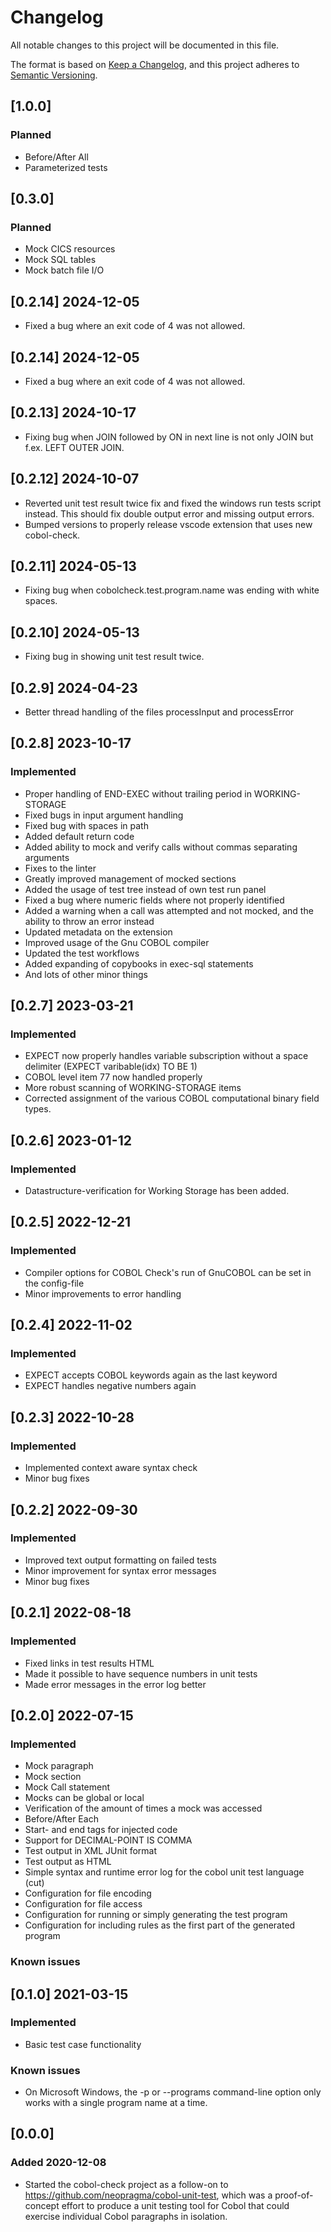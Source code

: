 # Changelog

All notable changes to this project will be documented in this file.

The format is based on [Keep a Changelog](https://keepachangelog.com/en/1.0.0/),
and this project adheres to [Semantic Versioning](https://semver.org/spec/v2.0.0.html).

## \[1.0.0\]

### Planned

- Before/After All
- Parameterized tests

## \[0.3.0\]

### Planned

- Mock CICS resources
- Mock SQL tables
- Mock batch file I/O



## \[0.2.14\] 2024-12-05
- Fixed a bug where an exit code of 4 was not allowed.


## \[0.2.14\] 2024-12-05
- Fixed a bug where an exit code of 4 was not allowed.

## \[0.2.13\] 2024-10-17
- Fixing bug when JOIN followed by ON in next line is not only JOIN but f.ex. LEFT OUTER JOIN.

## \[0.2.12\] 2024-10-07
- Reverted unit test result twice fix and fixed the windows run tests script instead. This should fix double output error and missing output errors.
- Bumped versions to properly release vscode extension that uses new cobol-check. 

## \[0.2.11\] 2024-05-13
- Fixing bug when cobolcheck.test.program.name was ending with white spaces.

## \[0.2.10\] 2024-05-13
- Fixing bug in showing unit test result twice.

## \[0.2.9\] 2024-04-23
- Better thread handling of the files processInput and processError 


## \[0.2.8\] 2023-10-17
### Implemented
- Proper handling of END-EXEC without trailing period in WORKING-STORAGE
- Fixed bugs in input argument handling
- Fixed bug with spaces in path
- Added default return code
- Added ability to mock and verify calls without commas separating arguments
- Fixes to the linter
- Greatly improved management of mocked sections
- Added the usage of test tree instead of own test run panel
- Fixed a bug where numeric fields where not properly identified
- Added a warning when a call was attempted and not mocked, and the ability to throw an error instead
- Updated metadata on the extension
- Improved usage of the Gnu COBOL compiler
- Updated the test workflows
- Added expanding of copybooks in exec-sql statements
- And lots of other minor things

## \[0.2.7\] 2023-03-21
### Implemented
- EXPECT now properly handles variable subscription without a space delimiter (EXPECT varibable(idx) TO BE 1)
- COBOL level item 77 now handled properly 
- More robust scanning of WORKING-STORAGE items
- Corrected assignment of the various COBOL computational binary field types.

## \[0.2.6\] 2023-01-12
### Implemented
- Datastructure-verification for Working Storage has been added.

## \[0.2.5\] 2022-12-21
### Implemented
- Compiler options for COBOL Check's run of GnuCOBOL can be set in the config-file
- Minor improvements to error handling

## \[0.2.4\] 2022-11-02
### Implemented
- EXPECT accepts COBOL keywords again as the last keyword 
- EXPECT handles negative numbers again
 
## \[0.2.3\] 2022-10-28
### Implemented
- Implemented context aware syntax check
- Minor bug fixes

## \[0.2.2\] 2022-09-30
### Implemented
- Improved text output formatting on failed tests
- Minor improvement for syntax error messages
- Minor bug fixes

## \[0.2.1\] 2022-08-18
### Implemented
- Fixed links in test results HTML
- Made it possible to have sequence numbers in unit tests
- Made error messages in the error log better


## \[0.2.0\] 2022-07-15
### Implemented
- Mock paragraph
- Mock section
- Mock Call statement
- Mocks can be global or local
- Verification of the amount of times a mock was accessed
- Before/After Each
- Start- and end tags for injected code
- Support for DECIMAL-POINT IS COMMA
- Test output in XML JUnit format
- Test output as HTML
- Simple syntax and runtime error log for the cobol unit test language (cut)
- Configuration for file encoding
- Configuration for file access
- Configuration for running or simply generating the test program
- Configuration for including rules as the first part of the generated program

### Known issues



## \[0.1.0\] 2021-03-15

### Implemented

- Basic test case functionality 

### Known issues 

- On Microsoft Windows, the -p or --programs command-line option only works with a single program name at a time.

## \[0.0.0\]

### Added 2020-12-08

- Started the cobol-check project as a follow-on to https://github.com/neopragma/cobol-unit-test, which was a proof-of-concept effort to produce a unit testing tool for Cobol that could exercise individual Cobol paragraphs in isolation.


